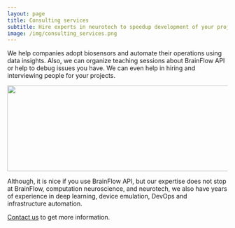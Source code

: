 ```yaml
---
layout: page
title: Consulting services
subtitle: Hire experts in neurotech to speedup development of your projects
image: /img/consulting_services.png
---
```


We help companies adopt biosensors and automate their operations using data insights. Also, we can organize teaching sessions about BrainFlow API or help to debug issues you have. We can even help in hiring and interviewing people for your projects.

<div style="text-align: center">
    <a href="https://brainflow.org/contact/" title="services" target="_blank" align="center">
        <img width="640" height="196" src="https://live.staticflickr.com/65535/52252524764_eb47788fce_z.jpg">
    </a>
</div>

Although, it is nice if you use BrainFlow API, but our expertise does not stop at BrainFlow, computation neuroscience, and neurotech, we also have years of experience in deep learning, device emulation, DevOps and infrastructure automation.

[Contact us](https://brainflow.org/contact/) to get more information.
